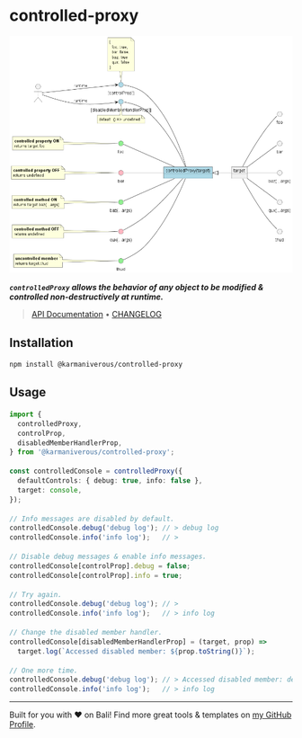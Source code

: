 # controlled-proxy

![controlled-proxy](/assets/controlled-proxy.png)

**_`controlledProxy` allows the behavior of any object to be modified & controlled non-destructively at runtime._**

<!-- TYPEDOC_EXCLUDE -->

> [API Documentation](https://docs.karmanivero.us/controlled-proxy/) • [CHANGELOG](https://github.com/karmaniverous/controlled-proxy/tree/main/CHANGELOG.md)

<!-- /TYPEDOC_EXCLUDE -->

## Installation

```bash
npm install @karmaniverous/controlled-proxy
```

## Usage

<!-- prettier-ignore-start -->
```ts
import {
  controlledProxy,
  controlProp,
  disabledMemberHandlerProp,
} from '@karmaniverous/controlled-proxy';

const controlledConsole = controlledProxy({
  defaultControls: { debug: true, info: false },
  target: console,
});

// Info messages are disabled by default.
controlledConsole.debug('debug log'); // > debug log
controlledConsole.info('info log');   // >

// Disable debug messages & enable info messages.
controlledConsole[controlProp].debug = false;
controlledConsole[controlProp].info = true;

// Try again.
controlledConsole.debug('debug log'); // >
controlledConsole.info('info log');   // > info log

// Change the disabled member handler.
controlledConsole[disabledMemberHandlerProp] = (target, prop) =>
  target.log(`Accessed disabled member: ${prop.toString()}`);

// One more time.
controlledConsole.debug('debug log'); // > Accessed disabled member: debug
controlledConsole.info('info log');   // > info log
```
<!-- prettier-ignore-end -->

---

Built for you with ❤️ on Bali! Find more great tools & templates on [my GitHub Profile](https://github.com/karmaniverous).
